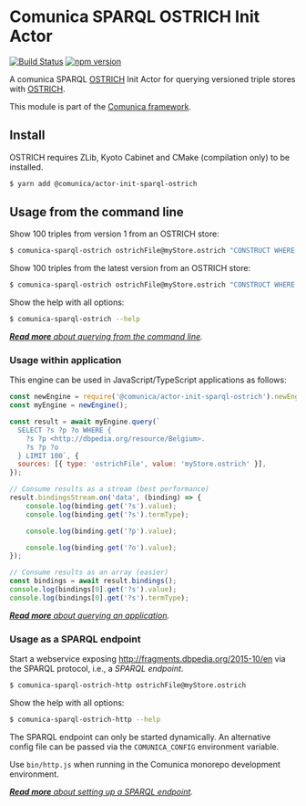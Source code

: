 # Comunica SPARQL OSTRICH Init Actor

[![Build Status](https://travis-ci.org/rdfostrich/comunica-actor-init-sparql-ostrich.svg?branch=master)](https://travis-ci.org/rdfostrich/comunica-actor-init-sparql-ostrich)
[![npm version](https://badge.fury.io/js/%40comunica%2Factor-init-sparql-ostrich.svg)](https://www.npmjs.com/package/@comunica/actor-init-sparql-ostrich)

A comunica SPARQL [OSTRICH](https://github.com/rdfostrich/) Init Actor
for querying versioned triple stores with [OSTRICH](https://github.com/rdfostrich/).

This module is part of the [Comunica framework](https://comunica.dev/).

## Install

OSTRICH requires ZLib, Kyoto Cabinet and CMake (compilation only) to be installed.

```bash
$ yarn add @comunica/actor-init-sparql-ostrich
```

## Usage from the command line

Show 100 triples from version 1 from an OSTRICH store:

```bash
$ comunica-sparql-ostrich ostrichFile@myStore.ostrich "CONSTRUCT WHERE { GRAPH <http://graph.version.1> { ?s ?p ?o } } LIMIT 100"
```

Show 100 triples from the latest version from an OSTRICH store:

```bash
$ comunica-sparql-ostrich ostrichFile@myStore.ostrich "CONSTRUCT WHERE { ?s ?p ?o } LIMIT 100"
```

Show the help with all options:

```bash
$ comunica-sparql-ostrich --help
```

_[**Read more** about querying from the command line](https://comunica.dev/docs/query/getting_started/query_cli/)._

### Usage within application

This engine can be used in JavaScript/TypeScript applications as follows:

```javascript
const newEngine = require('@comunica/actor-init-sparql-ostrich').newEngine;
const myEngine = newEngine();

const result = await myEngine.query(`
  SELECT ?s ?p ?o WHERE {
    ?s ?p <http://dbpedia.org/resource/Belgium>.
    ?s ?p ?o
  } LIMIT 100`, {
  sources: [{ type: 'ostrichFile', value: 'myStore.ostrich' }],
});

// Consume results as a stream (best performance)
result.bindingsStream.on('data', (binding) => {
    console.log(binding.get('?s').value);
    console.log(binding.get('?s').termType);

    console.log(binding.get('?p').value);

    console.log(binding.get('?o').value);
});

// Consume results as an array (easier)
const bindings = await result.bindings();
console.log(bindings[0].get('?s').value);
console.log(bindings[0].get('?s').termType);
```

_[**Read more** about querying an application](https://comunica.dev/docs/query/getting_started/query_app/)._

### Usage as a SPARQL endpoint

Start a webservice exposing http://fragments.dbpedia.org/2015-10/en via the SPARQL protocol, i.e., a _SPARQL endpoint_.

```bash
$ comunica-sparql-ostrich-http ostrichFile@myStore.ostrich
```

Show the help with all options:

```bash
$ comunica-sparql-ostrich-http --help
```

The SPARQL endpoint can only be started dynamically.
An alternative config file can be passed via the `COMUNICA_CONFIG` environment variable.

Use `bin/http.js` when running in the Comunica monorepo development environment.

_[**Read more** about setting up a SPARQL endpoint](https://comunica.dev/docs/query/getting_started/setup_endpoint/)._
